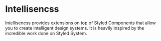 # Intellisencss

Intellisencss provides extensions on top of Styled Components that allow you to create intelligent design systems. It is heavily inspired by the incredible work done on Styled System.
